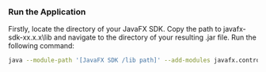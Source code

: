 ### Run the Application

  Firstly, locate the directory of your JavaFX SDK. Copy the path to javafx-sdk-xx.x.x\lib and navigate to the directory of your resulting .jar file. Run the following command:
  
  ```bash
  java --module-path '[JavaFX SDK /lib path]' --add-modules javafx.controls,javafx.fxml -jar queengame-1.0-SNAPSHOT.jar
  ```
